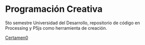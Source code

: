 # Programación Creativa
5to semestre Universidad del Desarrollo, repositorio de código en Processing y P5js como herramienta de creación.

[Certamen0](https://github.com/disenoudd/programacion-creativa/blob/master/Certamen0.md)
